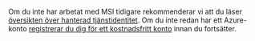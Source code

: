 Om du inte har arbetat med MSI tidigare rekommenderar vi att du läser [översikten över hanterad tjänstidentitet](../articles/active-directory/msi-overview.md). Om du inte redan har ett Azure-konto [registrerar du dig för ett kostnadsfritt konto](https://azure.microsoft.com/free/) innan du fortsätter.